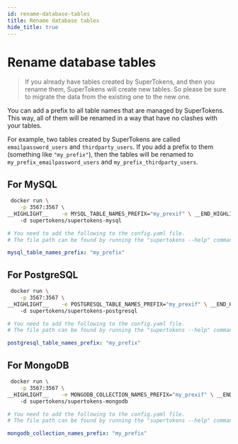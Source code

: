 ```yaml
---
id: rename-database-tables
title: Rename database tables
hide_title: true
---
```


<!-- COPY DOCS -->
<!-- ./community/database-setup/rename-database-tables.md -->

# Rename database tables 

> If you already have tables created by SuperTokens, and then you rename them, SuperTokens will create new tables. So please be sure to migrate the data from the existing one to the new one.

You can add a prefix to all table names that are managed by SuperTokens. This way, all of them will be renamed in a way that have no clashes with your tables. 

For example, two tables created by SuperTokens are called `emailpassword_users` and `thirdparty_users`. If you add a prefix to them (something like `"my_prefix"`), then the tables will be renamed to `my_prefix_emailpassword_users` and `my_prefix_thirdparty_users`.

## For MySQL

<!--DOCUSAURUS_CODE_TABS-->
<!--With Docker-->
```bash
 docker run \
    -p 3567:3567 \
__HIGHLIGHT__    -e MYSQL_TABLE_NAMES_PREFIX="my_prexif" \ __END_HIGHLIGHT__
    -d supertokens/supertokens-mysql
```

<!--Without Docker-->
```yaml
# You need to add the following to the config.yaml file.
# The file path can be found by running the "supertokens --help" command

mysql_table_names_prefix: "my_prefix"
```

<!--END_DOCUSAURUS_CODE_TABS-->

## For PostgreSQL

<!--DOCUSAURUS_CODE_TABS-->
<!--With Docker-->
```bash
 docker run \
    -p 3567:3567 \
__HIGHLIGHT__    -e POSTGRESQL_TABLE_NAMES_PREFIX="my_prexif" \ __END_HIGHLIGHT__
    -d supertokens/supertokens-postgresql
```

<!--Without Docker-->
```yaml
# You need to add the following to the config.yaml file.
# The file path can be found by running the "supertokens --help" command

postgresql_table_names_prefix: "my_prefix"
```

<!--END_DOCUSAURUS_CODE_TABS-->

## For MongoDB

<!--DOCUSAURUS_CODE_TABS-->
<!--With Docker-->
```bash
 docker run \
    -p 3567:3567 \
__HIGHLIGHT__    -e MONGODB_COLLECTION_NAMES_PREFIX="my_prexif" \ __END_HIGHLIGHT__
    -d supertokens/supertokens-mongodb
```

<!--Without Docker-->
```yaml
# You need to add the following to the config.yaml file.
# The file path can be found by running the "supertokens --help" command

mongodb_collection_names_prefix: "my_prefix"
```

<!--END_DOCUSAURUS_CODE_TABS-->
